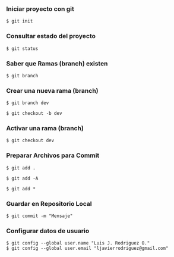 ### Iniciar proyecto con git

    $ git init

### Consultar estado del proyecto

    $ git status

### Saber que Ramas (branch) existen

    $ git branch

### Crear una nueva rama (branch)

    $ git branch dev

    $ git checkout -b dev 

### Activar una rama (branch)

    $ git checkout dev

### Preparar Archivos para Commit

    $ git add .

    $ git add -A

    $ git add *

### Guardar en Repositorio Local

    $ git commit -m "Mensaje"


### Configurar datos de usuario

    $ git config --global user.name "Luis J. Rodriguez O."
    $ git config --global user.email "ljavierrodriguez@gmail.com"



